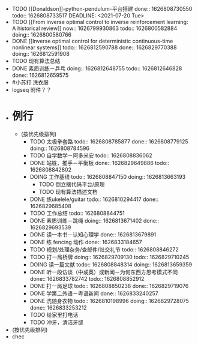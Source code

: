 - TODO [[Donaldson]]-python-pendulum-平台搭建 
  done:: 1626808730550
  todo:: 1626808733517
  DEADLINE: <2021-07-20 Tue>
- TODO [[From inverse optimal control to inverse reinforcement learning: A historical review]]
  now:: 1626799930863
  todo:: 1626800582884
  doing:: 1626800580766
- DONE [[Inverse optimal control for deterministic continuous-time nonlinear systems]]
  todo:: 1626812590788
  done:: 1626829770388
  doing:: 1626812591908
- TODO 现有算法总结
- DONE 素质训练－乒乓
  doing:: 1626812648755
  todo:: 1626812646828
  done:: 1626812659575
- #小苏打 洗衣服
- logseq 附件？？
- # 例行
	- (按优先级排列)
		- TODO 太极拳套路
		  todo:: 1626808785877
		  done:: 1626808779125
		  doing:: 1626808784596
		- TODO 自学数学－阿多米安
		  todo:: 1626808836062
		- DONE 站桩，推手－平衡板
		  done:: 1626829649886
		  todo:: 1626808842802
		- DOING 工作基线
		  todo:: 1626808847150
		  doing:: 1626813663193
			- TODO 倒立摆代码平台/原理
			- TODO 现有算法描述文档
		- DONE 练ukelele/guitar
		  todo:: 1626810294417
		  done:: 1626829685408
		- TODO 工作总结
		  todo:: 1626808844751
		- DONE 素质训练－跳绳
		  doing:: 1626813671402
		  done:: 1626829693539
		- DONE 读一本书－认知心理学
		  done:: 1626813679891
		- DONE 练 fencing 动作
		  done:: 1626833184657
		- TODO 规划/处理杂务/查邮件/社交礼节
		  todo:: 1626808846272
		- TODO 打一局桥牌
		  doing:: 1626829709130
		  todo:: 1626829710245
		- DOING 读一篇文献
		  todo:: 1626808848314
		  doing:: 1626813659359
		- DONE 听一段访谈（中或英）或新闻－为何东西方思考模式不同
		  done:: 1626833782742
		  todo:: 1626808852912
		- DONE 打一局足球
		  todo:: 1626808850238
		  done:: 1626829719076
		- DONE 学第二外语－粤语新闻
		  done:: 1626833240257
		- DONE 洗随身衣物
		  todo:: 1626810198996
		  doing:: 1626829728075
		  done:: 1626833253212
		- TODO 给家里打电话
		- TODO 冲牙，清洁牙缝
- (按优先级排列)
- chec